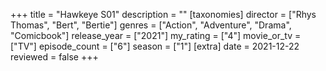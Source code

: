 +++
title = "Hawkeye S01"
description = ""
[taxonomies]
director = ["Rhys Thomas", "Bert", "Bertie"] 
genres = ["Action", "Adventure", "Drama", "Comicbook"]
release_year = ["2021"]
my_rating = ["4"]
movie_or_tv = ["TV"]
episode_count = ["6"]
season = ["1"]
[extra]
date = 2021-12-22
reviewed = false
+++


